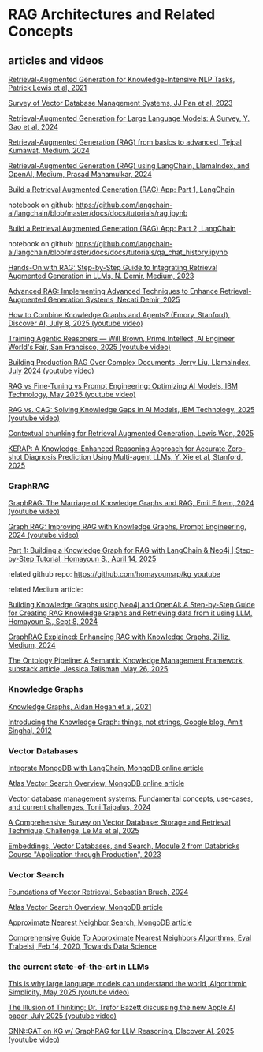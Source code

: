 # RAG Architectures and Related Concepts

## articles and videos

[Retrieval-Augmented Generation for Knowledge-Intensive NLP Tasks, Patrick Lewis et al, 2021](https://github.com/dimitarpg13/rag_architectures_and_concepts/blob/main/articles/Retrieval-Augmented_Generation_for_Knowledge-Intensive_NLP_Tasks_Lewis_2021.pdf)

[Survey of Vector Database Management Systems, JJ Pan et al, 2023](https://github.com/dimitarpg13/rag_architectures_and_concepts/blob/main/articles/Survey_of_Vector_Database_Management_Systems_Pan_2023.pdf)

[Retrieval-Augmented Generation for Large Language Models: A Survey, Y. Gao et al, 2024](https://github.com/dimitarpg13/rag_architectures_and_concepts/blob/main/articles/Retrieval-Augmented_Generation_for_Large_Language_Models-A_Survey_Gao_2024.pdf)

[Retrieval-Augmented Generation (RAG) from basics to advanced, Tejpal Kumawat, Medium, 2024](https://medium.com/@tejpal.abhyuday/retrieval-augmented-generation-rag-from-basics-to-advanced-a2b068fd576c)

[Retrieval-Augmented Generation (RAG) using LangChain, LlamaIndex, and OpenAI, Medium, Prasad Mahamulkar, 2024](https://pub.towardsai.net/introduction-to-retrieval-augmented-generation-rag-using-langchain-and-lamaindex-bd0047628e2a)

[Build a Retrieval Augmented Generation (RAG) App: Part 1, LangChain](https://python.langchain.com/docs/tutorials/rag/)

notebook on github: https://github.com/langchain-ai/langchain/blob/master/docs/docs/tutorials/rag.ipynb

[Build a Retrieval Augmented Generation (RAG) App: Part 2, LangChain](https://python.langchain.com/docs/tutorials/qa_chat_history/)

notebook on github: https://github.com/langchain-ai/langchain/blob/master/docs/docs/tutorials/qa_chat_history.ipynb

[Hands-On with RAG: Step-by-Step Guide to Integrating Retrieval Augmented Generation in LLMs, N. Demir, Medium, 2023](https://blog.demir.io/hands-on-with-rag-step-by-step-guide-to-integrating-retrieval-augmented-generation-in-llms-ac3cb075ab6f)

[Advanced RAG: Implementing Advanced Techniques to Enhance Retrieval-Augmented Generation Systems, 
Necati Demir, 2025](https://blog.demir.io/advanced-rag-implementing-advanced-techniques-to-enhance-retrieval-augmented-generation-systems-0e07301e46f4)

[How to Combine Knowledge Graphs and Agents? (Emory, Stanford), Discover AI, July 8, 2025 (youtube video)](https://youtu.be/0oDgruiW7Gw?si=kmDlXWVRrGWMYR1f)

[Training Agentic Reasoners — Will Brown, Prime Intellect, AI Engineer World's Fair, San Francisco, 2025 (youtube video)](https://youtu.be/PbHm2qKnu10?si=zc6euwgVQyUSMXjt)

[Building Production RAG Over Complex Documents, Jerry Liu, LlamaIndex, July 2024 (youtube video)](https://youtu.be/dI_TmTW9S4c?si=CCP_Oc1vO7pcbnBp)

[RAG vs Fine-Tuning vs Prompt Engineering: Optimizing AI Models, IBM Technology, May 2025 (youtube video)](https://youtu.be/zYGDpG-pTho?si=9OWRep15XwpXX6AU)

[RAG vs. CAG: Solving Knowledge Gaps in AI Models, IBM Technology, 2025 (youtube video)](https://youtu.be/HdafI0t3sEY?si=9ZE284XsIsekBwR9)

[Contextual chunking for Retrieval Augmented Generation, Lewis Won, 2025](https://dev.to/lewis_won/contextual-chunking-for-retrieval-augmented-generation-3lha)

[KERAP: A Knowledge-Enhanced Reasoning Approach for Accurate Zero-shot Diagnosis Prediction Using Multi-agent LLMs, Y. Xie et al, Stanford, 2025](https://github.com/dimitarpg13/rag_architectures_and_concepts/blob/main/articles/KERAP-A_Knowledge-Enhanced_Reasoning_Approach_for_Accurate_Zero-shot_Diagnosis_Prediction_Using_Multi-agent_LLMs_Xie_2025.pdf)

### GraphRAG

[GraphRAG: The Marriage of Knowledge Graphs and RAG, Emil Eifrem, 2024 (youtube video)](https://youtu.be/knDDGYHnnSI?si=QDn6UlVb4A6mmncg)

[Graph RAG: Improving RAG with Knowledge Graphs, Prompt Engineering, 2024 (youtube video)](https://youtu.be/vX3A96_F3FU?si=KgyS_P_L1d1IEFEK)

[Part 1: Building a Knowledge Graph for RAG with LangChain & Neo4j | Step-by-Step Tutorial, Homayoun S., April 14, 2025](https://youtu.be/2ZIyq3LmUB0?si=MfDzt8i7ab3z1HAi)

related github repo: https://github.com/homayounsrp/kg_youtube

related Medium article:

[Building Knowledge Graphs using Neo4j and OpenAI: A Step-by-Step Guide for Creating RAG Knowledge Graphs and Retrieving data from it using LLM, Homayoun S., Sept 8, 2024](https://homayounsrp.medium.com/building-a-knowledge-graph-for-rag-using-neo4j-e69d3441d843)

[GraphRAG Explained: Enhancing RAG with Knowledge Graphs, Zilliz, Medium, 2024](https://medium.com/@zilliz_learn/graphrag-explained-enhancing-rag-with-knowledge-graphs-3312065f99e1)

[The Ontology Pipeline: A Semantic Knowledge Management Framework, substack article, Jessica Talisman, May 26, 2025](https://substack.com/home/post/p-164506870)

### Knowledge Graphs

[Knowledge Graphs, Aidan Hogan et al, 2021](https://github.com/dimitarpg13/rag_architectures_and_concepts/blob/main/articles/knowledge_graphs/KnowledgeGraphs_Hogan_2021.pdf)

[Introducing the Knowledge Graph: things, not strings, Google blog, Amit Singhal, 2012](https://blog.google/products/search/introducing-knowledge-graph-things-not/)

### Vector Databases

[Integrate MongoDB with LangChain, MongoDB online article](https://www.mongodb.com/docs/atlas/ai-integrations/langchain/)

[Atlas Vector Search Overview, MongoDB online article](https://www.mongodb.com/docs/atlas/atlas-vector-search/vector-search-overview/)

[Vector database management systems: Fundamental concepts, use-cases, and current challenges, Toni Taipalus, 2024](https://github.com/dimitarpg13/rag_architectures_and_concepts/blob/main/articles/vector_db/Vector_database_management_systems-Fundamental_concepts_use-cases_and_current_challenges_Taipalus_2024.pdf)

[A Comprehensive Survey on Vector Database: Storage and Retrieval Technique, Challenge, Le Ma et al, 2025](https://github.com/dimitarpg13/rag_architectures_and_concepts/blob/main/articles/vector_db/A_Comprehensive_Survey_on_Vector_Database-Storage_and_Retrieval_Technique_Challenge_Ma_2025.pdf)

[Embeddings, Vector Databases, and Search, Module 2 from Databricks Course "Application through Production", 2023](https://github.com/dimitarpg13/rag_architectures_and_concepts/blob/main/docs/Embeddings_VectorDBs_Search_Module2_Databricks.pdf)

### Vector Search

[Foundations of Vector Retrieval, Sebastian Bruch, 2024](https://github.com/dimitarpg13/rag_architectures_and_concepts/blob/main/articles/Foundations_of_Vector_Retrieval_Bruch_2024.pdf)

[Atlas Vector Search Overview, MongoDB article](https://www.mongodb.com/docs/atlas/atlas-vector-search/vector-search-overview/)

[Approximate Nearest Neighbor Search, MongoDB article](https://www.mongodb.com/resources/basics/ann-search)

[Comprehensive Guide To Approximate Nearest Neighbors Algorithms, Eyal Trabelsi, Feb 14, 2020, Towards Data Science](https://towardsdatascience.com/comprehensive-guide-to-approximate-nearest-neighbors-algorithms-8b94f057d6b6/)


### the current state-of-the-art in LLMs

[This is why large language models can understand the world, Algorithmic Simplicity, May 2025 (youtube video)](https://youtu.be/UKcWu1l_UNw?si=EdXAM3CfdAeSB8CB)

[The Illusion of Thinking:  Dr. Trefor Bazett discussing the new Apple AI paper, July 2025 (youtube video)](https://youtu.be/H3YvlRBEx1I?si=eT4jgIQ9Zw397Ze4)

[GNN::GAT on KG w/ GraphRAG for LLM Reasoning, DIscover AI, 2025 (youtube video)](https://youtu.be/KH_xn8yycDc?si=jR_ycJGQ3hHCdfZj)
